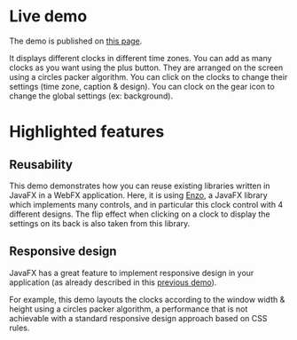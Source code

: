 # Live demo

The demo is published on [this page][demo-live-link].

It displays different clocks in different time zones.
You can add as many clocks as you want using the plus button.
They are arranged on the screen using a circles packer algorithm. 
You can click on the clocks to change their settings (time zone, caption & design).
You can clock on the gear icon to change the global settings (ex: background).

# Highlighted features

## Reusability

This demo demonstrates how you can reuse existing libraries written in JavaFX in a WebFX application.
Here, it is using [Enzo][hansolo-enzo-link], a JavaFX library which implements many controls, and in particular this clock control with 4 different designs.
The flip effect when clicking on a clock to display the settings on its back is also taken from this library.

## Responsive design

JavaFX has a great feature to implement responsive design in your application (as already described in this [previous demo][demo-responsive-link]).

For example, this demo layouts the clocks according to the window width & height using a circles packer algorithm,
a performance that is not achievable with a standard responsive design approach based on CSS rules. 

[demo-live-link]: https://enzoclocks.webfx.dev
[demo-source-link]: https://github.com/webfx-project/webfx/blob/master/webfx-demos/webfx-demo-enzoclocks/webfx-demo-enzoclocks-application/src/main/java/dev/webfx/demo/enzoclocks/EnzoClocksApplication.java
[hansolo-enzo-link]: https://bitbucket.org/hansolo/enzo/src
[demo-responsive-link]: https://github.com/webfx-project/webfx-demo-tallycounter#responsive-design